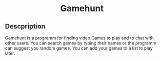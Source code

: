<h1 align=center > Gamehunt </h1>


## Descpription
Gamehunt is a programm for finding video Games to play and to chat with other users. You can search games by typing their names or the programm can suggest you random games. You can add your games to a list to play later.


